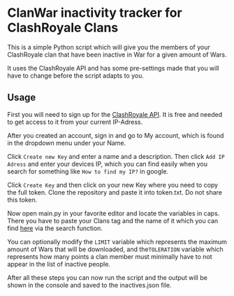 # ClanWar inactivity tracker for ClashRoyale Clans

This is a simple Python script which will give you the members of your ClashRoyale clan that have been inactive in War for a given amount of Wars.

It uses the ClashRoyale API and has some pre-settings made that you will have to change before the script adapts to you.

## Usage

First you will need to sign up for the [ClashRoyale API](https://developer.clashroyale.com/#/register). It is free and needed to get access to it from your current IP-Adress.

After you created an account, sign in and go to My account, which is found in the dropdown menu under your Name.


Click `Create new Key` and enter a name and a description. Then click `Add IP Adress` and enter your devices IP, which you can find easily when you search for something like `How to find my IP?` in google.

Click `Create Key` and then click on your new Key where you need to copy the full token. 
Clone the repository and paste it into token.txt. Do not share this token.

Now open main.py in your favorite editor and locate the variables in caps. 
There you have to paste your Clans tag and the name of it which you can find [here](https://royaleapi.com/clans) via the search function.

You can optionally modify the `LIMIT` variable which represents the maximum amount of Wars that will be downloaded, and the`TOLERATION` variable which represents how many points a clan member must minimally have to not appear in the list of inactive people.

After all these steps you can now run the script and the output will be shown in the console and saved to the inactives.json file. 